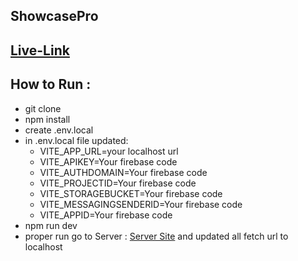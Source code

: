 ## ShowcasePro
## [Live-Link](https://showcasepro.netlify.app/)

## How to Run  :
- git clone
- npm install
- create .env.local
- in .env.local file updated:
  - VITE_APP_URL=your localhost url
  - VITE_APIKEY=Your firebase code
  - VITE_AUTHDOMAIN=Your firebase code
  - VITE_PROJECTID=Your firebase code
  - VITE_STORAGEBUCKET=Your firebase code
  - VITE_MESSAGINGSENDERID=Your firebase code
  - VITE_APPID=Your firebase code
- npm run dev
- proper run go to Server : [Server Site](https://github.com/Monwar23/job-task-server) and updated all fetch url to localhost